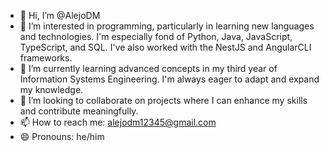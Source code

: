 - 👋 Hi, I’m @AlejoDM
- 👀 I’m interested in programming, particularly in learning new languages and technologies. I'm especially fond of Python, Java, JavaScript, TypeScript, and SQL. I've also worked with the NestJS and AngularCLI frameworks.
- 🌱 I’m currently learning advanced concepts in my third year of Information Systems Engineering. I'm always eager to adapt and expand my knowledge.
- 💞️ I’m looking to collaborate on projects where I can enhance my skills and contribute meaningfully.
- 📫 How to reach me: alejodm12345@gmail.com
- 😄 Pronouns: he/him

<!---
AlejoDM/AlejoDM is a ✨ special ✨ repository because its `README.md` (this file) appears on your GitHub profile.
You can click the Preview link to take a look at your changes.
--->
